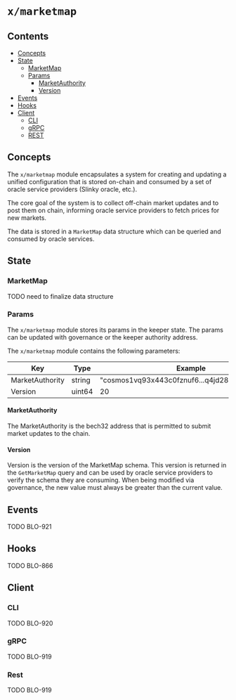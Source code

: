 # `x/marketmap`

## Contents

* [Concepts](#concepts)
* [State](#state)
    * [MarketMap](#marketmap)
    * [Params](#params)
        * [MarketAuthority](#marketauthority)
        * [Version](#version)
* [Events](#events)
* [Hooks](#hooks)
* [Client](#client)
    * [CLI](#cli)
    * [gRPC](#grpc)
    * [REST](#rest)

## Concepts 

The `x/marketmap` module encapsulates a system for creating and updating a unified configuration that is stored on-chain 
and consumed by a set of oracle service providers (Slinky oracle, etc.).

The core goal of the system is to collect off-chain market updates and to post them on chain, informing oracle service 
providers to fetch prices for new markets.

The data is stored in a `MarketMap` data structure which can be queried and consumed by oracle services.

## State

### MarketMap

TODO need to finalize data structure

### Params

The `x/marketmap` module stores its params in the keeper state.  The params can be updated with governance or the 
keeper authority address.

The `x/marketmap` module contains the following parameters:

| Key             | Type   | Example                                        |
|-----------------|--------|------------------------------------------------|
| MarketAuthority | string | "cosmos1vq93x443c0fznuf6...q4jd28ke6r46p999s0" |
| Version         | uint64 | 20                                             |

#### MarketAuthority

The MarketAuthority is the bech32 address that is permitted to submit market updates to the chain.

#### Version

Version is the version of the MarketMap schema. This version is returned in the `GetMarketMap` query and can be used
by oracle service providers to verify the schema they are consuming.  When being modified via governance, the new value
must always be greater than the current value.

## Events

TODO BLO-921

## Hooks

TODO BLO-866

## Client

### CLI

TODO BLO-920

### gRPC

TODO BLO-919

### Rest

TODO BLO-919
